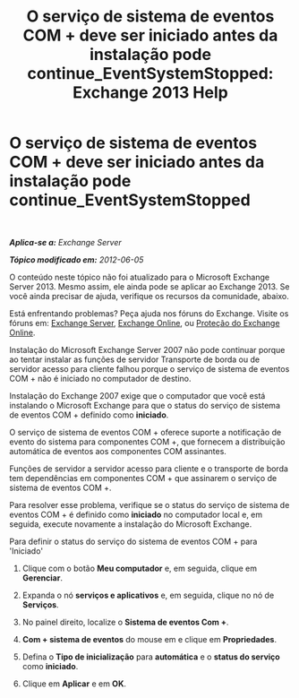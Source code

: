 ﻿---
title: 'O serviço de sistema de eventos COM + deve ser iniciado antes da instalação pode continue_EventSystemStopped: Exchange 2013 Help'
TOCTitle: O serviço de sistema de eventos COM + deve ser iniciado antes da instalação pode continue_EventSystemStopped
ms:assetid: 3b8d2ba3-87fb-4749-b4d1-5dfec97e1ca4
ms:mtpsurl: https://technet.microsoft.com/pt-br/library/ms.exch.setupreadiness.eventsystemstopped(v=EXCHG.150)
ms:contentKeyID: 50485403
ms.date: 05/22/2018
mtps_version: v=EXCHG.150
ms.translationtype: MT
---

# O serviço de sistema de eventos COM + deve ser iniciado antes da instalação pode continue\_EventSystemStopped

 

_**Aplica-se a:** Exchange Server_

_**Tópico modificado em:** 2012-06-05_

O conteúdo neste tópico não foi atualizado para o Microsoft Exchange Server 2013. Mesmo assim, ele ainda pode se aplicar ao Exchange 2013. Se você ainda precisar de ajuda, verifique os recursos da comunidade, abaixo.

Está enfrentando problemas? Peça ajuda nos fóruns do Exchange. Visite os fóruns em: [Exchange Server](https://go.microsoft.com/fwlink/p/?linkid=60612), [Exchange Online](https://go.microsoft.com/fwlink/p/?linkid=267542), ou [Proteção do Exchange Online](https://go.microsoft.com/fwlink/p/?linkid=285351).

Instalação do Microsoft Exchange Server 2007 não pode continuar porque ao tentar instalar as funções de servidor Transporte de borda ou de servidor acesso para cliente falhou porque o serviço de sistema de eventos COM + não é iniciado no computador de destino.

Instalação do Exchange 2007 exige que o computador que você está instalando o Microsoft Exchange para que o status do serviço de sistema de eventos COM + definido como **iniciado**.

O serviço de sistema de eventos COM + oferece suporte a notificação de evento do sistema para componentes COM +, que fornecem a distribuição automática de eventos aos componentes COM assinantes.

Funções de servidor a servidor acesso para cliente e o transporte de borda tem dependências em componentes COM + que assinarem o serviço de sistema de eventos COM +.

Para resolver esse problema, verifique se o status do serviço de sistema de eventos COM + é definido como **iniciado** no computador local e, em seguida, execute novamente a instalação do Microsoft Exchange.

Para definir o status do serviço do sistema de eventos COM + para 'Iniciado'

1.  Clique com o botão **Meu computador** e, em seguida, clique em **Gerenciar**.

2.  Expanda o nó **serviços e aplicativos** e, em seguida, clique no nó de **Serviços**.

3.  No painel direito, localize o **Sistema de eventos Com +**.

4.  **Com + sistema de eventos** do mouse em e clique em **Propriedades**.

5.  Defina o **Tipo de inicialização** para **automática** e o **status do serviço** como **iniciado**.

6.  Clique em **Aplicar** e em **OK**.


